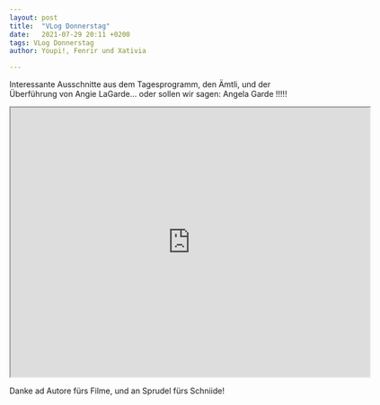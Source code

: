 ```yaml
---
layout: post
title:  "VLog Donnerstag"
date:   2021-07-29 20:11 +0200
tags: VLog Donnerstag
author: Youpi!, Fenrir und Xativia

---
```

Interessante Ausschnitte aus dem Tagesprogramm, den Ämtli, und der Überführung von Angie LaGarde... oder sollen wir sagen: Angela Garde !!!!!

<iframe src="https://drive.google.com/file/d/1Uwi__484Ua5Tx84QydSVxdickB5EI3sc/preview" width="640" height="480" allow="autoplay"></iframe>


Danke ad Autore fürs Filme, und an Sprudel fürs Schniide!
